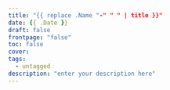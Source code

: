 ```yaml
---
title: "{{ replace .Name "-" " " | title }}"
date: {{ .Date }}
draft: false
frontpage: "false"
toc: false
cover:
tags:
  - untagged
description: "enter your description here"
---
```


